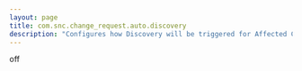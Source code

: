 ```yaml
---
layout: page
title: com.snc.change_request.auto.discovery
description: "Configures how Discovery will be triggered for Affected CIs (automatically, manually or off)"
---
```

off